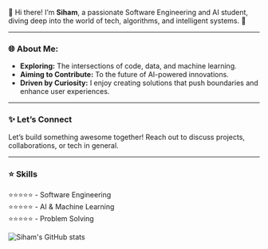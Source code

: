 👋 Hi there! I’m **Siham**, a passionate Software Engineering and AI student, diving deep into the world of tech, algorithms, and intelligent systems. 🚀

---

### 🌐 About Me:
- **Exploring:** The intersections of code, data, and machine learning.
- **Aiming to Contribute:** To the future of AI-powered innovations.
- **Driven by Curiosity:** I enjoy creating solutions that push boundaries and enhance user experiences.

---

### ✨ Let’s Connect
Let’s build something awesome together! Reach out to discuss projects, collaborations, or tech in general. 

---

### ⭐ Skills
⭐⭐⭐⭐⭐ - Software Engineering<br/>
⭐⭐⭐⭐⭐ - AI & Machine Learning<br/>
⭐⭐⭐⭐⭐ - Problem Solving<br/>

![Siham's GitHub stats](https://github-readme-stats.vercel.app/api?username=sihamErmk&show_icons=true&theme=radical)

